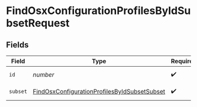 # FindOsxConfigurationProfilesByIdSubsetRequest


## Fields

| Field                                                                                                                   | Type                                                                                                                    | Required                                                                                                                | Description                                                                                                             |
| ----------------------------------------------------------------------------------------------------------------------- | ----------------------------------------------------------------------------------------------------------------------- | ----------------------------------------------------------------------------------------------------------------------- | ----------------------------------------------------------------------------------------------------------------------- |
| `id`                                                                                                                    | *number*                                                                                                                | :heavy_check_mark:                                                                                                      | ID to filter by                                                                                                         |
| `subset`                                                                                                                | [FindOsxConfigurationProfilesByIdSubsetSubset](../../models/operations/findosxconfigurationprofilesbyidsubsetsubset.md) | :heavy_check_mark:                                                                                                      | Subset to filter by                                                                                                     |